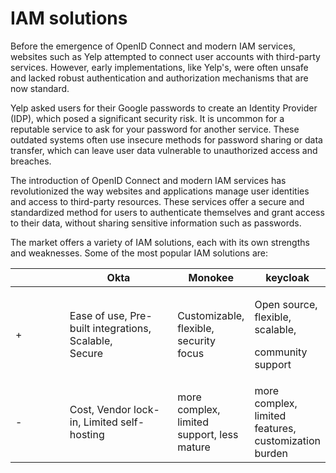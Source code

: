# IAM solutions

Before the emergence of OpenID Connect and modern IAM services, websites such as Yelp attempted to connect user accounts with third-party services. However, early implementations, like Yelp's, were often unsafe and lacked robust authentication and authorization mechanisms that are now standard.&#x20;

Yelp asked users for their Google passwords to create an Identity Provider (IDP), which posed a significant security risk. It is uncommon for a reputable service to ask for your password for another service. These outdated systems often use insecure methods for password sharing or data transfer, which can leave user data vulnerable to unauthorized access and breaches.&#x20;

The introduction of OpenID Connect and modern IAM services has revolutionized the way websites and applications manage user identities and access to third-party resources. These services offer a secure and standardized method for users to authenticate themselves and grant access to their data, without sharing sensitive information such as passwords.&#x20;

The market offers a variety of IAM solutions, each with its own strengths and weaknesses. Some of the most popular IAM solutions are:



<table><thead><tr><th width="85"></th><th width="171">Okta</th><th>Monokee</th><th>keycloak</th></tr></thead><tbody><tr><td>+</td><td>Ease of use, Pre-built integrations, Scalable,<br>Secure</td><td>Customizable, flexible, security focus</td><td><p>Open source, flexible, scalable, </p><p>community support </p></td></tr><tr><td>-</td><td>Cost, Vendor lock-in, Limited self-hosting</td><td>more complex, limited support, less mature</td><td>more complex, limited features, customization burden</td></tr></tbody></table>
